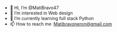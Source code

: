 - 👋 Hi, I’m @MatiBravo47
- 👀 I’m interested in Web design 
- 🌱 I’m currently learning full stack Python   
- 📫 How to reach me :Matibravoneron@gmail.com

<!---
MatiBravo47/MatiBravo47 is a ✨ special ✨ repository because its `README.md` (this file) appears on your GitHub profile.
You can click the Preview link to take a look at your changes.
--->
